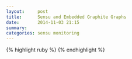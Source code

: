 ```yaml
---
layout:     post
title:      Sensu and Embedded Graphite Graphs
date:       2014-11-03 21:15
summary:
categories: sensu monitoring
---
```


{% highlight ruby %}
{% endhighlight %}

